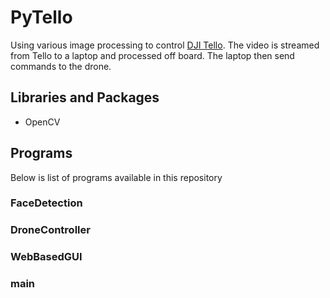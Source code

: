 # PyTello
Using various image processing to control [DJI Tello](https://store.dji.com/shop/tello-series). The video is streamed from Tello to a laptop and processed off board. The laptop then send commands to the drone.

## Libraries and Packages
* OpenCV

## Programs
Below is list of programs available in this repository

### FaceDetection
### DroneController
### WebBasedGUI
### main
